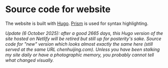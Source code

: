 # Source code for website

The website is built with [Hugo](https://gohugo.io/). [Prism](http://prismjs.com/) is used for syntax highlighting.

*Update (6 October 2025): after a good 2665 days, this Hugo version of the site hosted on Netlify will be retired but still up for posterity's sake. Source code for "new" version which looks almost exactly the same here (still served at the same URL chenhuijing.com). Unless you have been stalking my site daily or have a photographic memory, you probably cannot tell what changed visually.*
